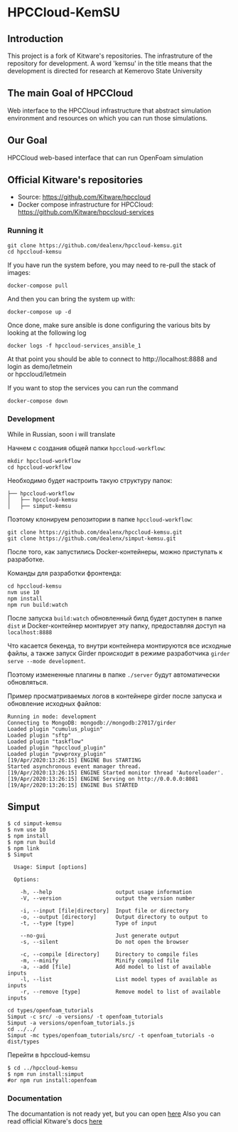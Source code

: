 # HPCCloud-KemSU

## Introduction

This project is a fork of Kitware's repositories. The infrastruture of the repository for development. A word 'kemsu' in the title means that the development is directed for research at Kemerovo State University

## The main Goal of HPCCloud

Web interface to the HPCCloud infrastructure that abstract simulation environment and resources on which you can run those simulations.

## Our Goal

HPCCloud web-based interface that can run OpenFoam simulation

## Official Kitware's repositories

- Source: https://github.com/Kitware/hpccloud
- Docker compose infrastructure for HPCCloud: https://github.com/Kitware/hpccloud-services

### Running it

```
git clone https://github.com/dealenx/hpccloud-kemsu.git
cd hpccloud-kemsu
```

If you have run the system before, you may need to re-pull the stack of images:

```
docker-compose pull
```

And then you can bring the system up with:

```
docker-compose up -d
```

Once done, make sure ansible is done configuring the various bits by looking at the following log

```
docker logs -f hpccloud-services_ansible_1
```

At that point you should be able to connect to http://localhost:8888 and login as demo/letmein <br/>
or hpccloud/letmein

If you want to stop the services you can run the command

```
docker-compose down
```

### Development

While in Russian, soon i will translate

Начнем с создания общей папки `hpccloud-workflow`:

```
mkdir hpccloud-workflow
cd hpccloud-workflow
```

Необходимо будет настроить такую структуру папок:

```
├── hpccloud-workflow
│	├── hpccloud-kemsu
│	├── simput-kemsu

```

Поэтому клонируем репозитории в папке `hpccloud-workflow`:

```
git clone https://github.com/dealenx/hpccloud-kemsu.git
git clone https://github.com/dealenx/simput-kemsu.git
```

После того, как запустились Docker-контейнеры, можно приступать к разработке.

Команды для разработки фронтенда:

```
cd hpccloud-kemsu
nvm use 10
npm install
npm run build:watch
```

После запуска `build:watch` обновленный билд будет доступен в папке `dist` и Docker-контейнер монтирует эту папку, предоставляя доступ на `localhost:8888`

Что касается бекенда, то внутри контейнера монтируются все исходные файлы, а также запуск Girder происходит в режиме разработчика `girder serve --mode development`.

Поэтому измененные плагины в папке `./server` будут автоматически обновляться.

Пример просматриваемых логов в контейнере girder после запуска и обновление исходных файлов:

```
Running in mode: development
Connecting to MongoDB: mongodb://mongodb:27017/girder
Loaded plugin "cumulus_plugin"
Loaded plugin "sftp"
Loaded plugin "taskflow"
Loaded plugin "hpccloud_plugin"
Loaded plugin "pvwproxy_plugin"
[19/Apr/2020:13:26:15] ENGINE Bus STARTING
Started asynchronous event manager thread.
[19/Apr/2020:13:26:15] ENGINE Started monitor thread 'Autoreloader'.
[19/Apr/2020:13:26:15] ENGINE Serving on http://0.0.0.0:8081
[19/Apr/2020:13:26:15] ENGINE Bus STARTED
```

<pip install>

## Simput

```
$ cd simput-kemsu
$ nvm use 10
$ npm install
$ npm run build
$ npm link
$ Simput

  Usage: Simput [options]

  Options:

    -h, --help                    output usage information
    -V, --version                 output the version number

    -i, --input [file|directory]  Input file or directory
    -o, --output [directory]      Output directory to output to
    -t, --type [type]             Type of input

    --no-gui                      Just generate output
    -s, --silent                  Do not open the browser

    -c, --compile [directory]     Directory to compile files
    -m, --minify                  Minify compiled file
    -a, --add [file]              Add model to list of available inputs
    -l, --list                    List model types of available as inputs
    -r, --remove [type]           Remove model to list of available inputs
```

```
cd types/openfoam_tutorials
Simput -c src/ -o versions/ -t openfoam_tutorials
Simput -a versions/openfoam_tutorials.js
cd ../../
Simput -mc types/openfoam_tutorials/src/ -t openfoam_tutorials -o dist/types
```

Перейти в hpccloud-kemsu

```
$ cd ../hpccloud-kemsu
$ npm run install:simput
#or npm run install:openfoam
```

### Documentation

The documantation is not ready yet, but you can open [here](https://dealenx.github.io/hpccloud-kemsu/)
Also you can read official Kitware's docs [here](https://kitware.github.io/HPCCloud/)
